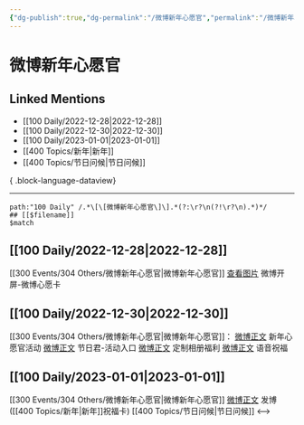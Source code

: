 ```yaml
---
{"dg-publish":true,"dg-permalink":"/微博新年心愿官","permalink":"/微博新年心愿官/","created":"2022-12-31T15:39:33.000+08:00","updated":"2023-08-24T19:35:58.707+08:00"}
---
```


# 微博新年心愿官

## Linked Mentions
- [[100 Daily/2022-12-28\|2022-12-28]]
- [[100 Daily/2022-12-30\|2022-12-30]]
- [[100 Daily/2023-01-01\|2023-01-01]]
- [[400 Topics/新年\|新年]]
- [[400 Topics/节日问候\|节日问候]]

{ .block-language-dataview}

---

```expander
path:"100 Daily" /.*\[\[微博新年心愿官\]\].*(?:\r?\n(?!\r?\n).*)*/
## [[$filename]]
$match
```
## [[100 Daily/2022-12-28\|2022-12-28]]
[[300 Events/304 Others/微博新年心愿官\|微博新年心愿官]]
[查看图片](https://wx3.sinaimg.cn/large/0088n2Pggy1h9jxghs4gnj30u01t0wuz.jpg) 微博开屏-微博心愿卡
## [[100 Daily/2022-12-30\|2022-12-30]]
[[300 Events/304 Others/微博新年心愿官\|微博新年心愿官]]：
[微博正文](https://m.weibo.cn/7478855230/4852375788192163) 新年心愿官活动
[微博正文](https://m.weibo.cn/1906114713/4852378831945777) 节日君-活动入口
[微博正文](https://m.weibo.cn/5248300719/4852375799727692) 定制相册福利
[微博正文](https://m.weibo.cn/1906114713/4852453801463469) 语音祝福
## [[100 Daily/2023-01-01\|2023-01-01]]
[[300 Events/304 Others/微博新年心愿官\|微博新年心愿官]]
[微博正文](https://m.weibo.cn/1736988591/4852890809667266) 发博([[400 Topics/新年\|新年]]祝福卡) [[400 Topics/节日问候\|节日问候]]
<-->